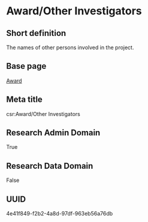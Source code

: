 # Award/Other Investigators
## Short definition
The names of other persons involved in the project.
## Base page
[Award](../../Objects/Award.md)
## Meta title
csr:Award/Other Investigators
## Research Admin Domain
True
## Research Data Domain
False
## UUID
4e41f849-f2b2-4a8d-97df-963eb56a76db
